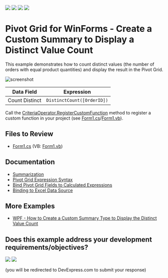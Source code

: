 <!-- default badges list -->
![](https://img.shields.io/endpoint?url=https://codecentral.devexpress.com/api/v1/VersionRange/128582188/21.2.3%2B)
[![](https://img.shields.io/badge/Open_in_DevExpress_Support_Center-FF7200?style=flat-square&logo=DevExpress&logoColor=white)](https://supportcenter.devexpress.com/ticket/details/E637)
[![](https://img.shields.io/badge/📖_How_to_use_DevExpress_Examples-e9f6fc?style=flat-square)](https://docs.devexpress.com/GeneralInformation/403183)
[![](https://img.shields.io/badge/💬_Leave_Feedback-feecdd?style=flat-square)](#does-this-example-address-your-development-requirementsobjectives)
<!-- default badges end -->

# Pivot Grid for WinForms - Create a Custom Summary to Display a Distinct Value Count

This example demonstrates how to count distinct values (the number of orders with equal product quantities) and display the result in the Pivot Grid.

![screenshot](./images/screenshot.png)

| Data Field | Expression |
| --- | --- |
| Count Distinct| ```DistinctCount([OrderID])``` |

Call the [CriteriaOperator.RegisterCustomFunction](https://docs.devexpress.com/CoreLibraries/DevExpress.Data.Filtering.CriteriaOperator.RegisterCustomFunction(DevExpress.Data.Filtering.ICustomFunctionOperator)) method to register a custom function in your project (see [Form1.cs](./CS/CustomSummaryDistinctCountExample/Form1.cs#L7)/[Form1.vb](./VB/CustomSummaryDistinctCountExample/Form1.vb#L8)).

## Files to Review

* [Form1.cs](./CS/CustomSummaryDistinctCountExample/Form1.cs) (VB: [Form1.vb](./VB/CustomSummaryDistinctCountExample/Form1.vb))

## Documentation 

* [Summarization](https://docs.devexpress.com/WindowsForms/9384)
* [Pivot Grid Expression Syntax](https://docs.devexpress.com/CoreLibraries/120512)
* [Bind Pivot Grid Fields to Calculated Expressions](https://docs.devexpress.com/WindowsForms/1799)
* [Binding to Excel Data Source](https://docs.devexpress.com/WindowsForms/115529)

## More Examples
* [WPF -  How to Create a Custom Summary Type to Display the Distinct Value Count](https://github.com/DevExpress-Examples/how-to-implement-custom-summary-e2136)
<!-- feedback -->
## Does this example address your development requirements/objectives?

[<img src="https://www.devexpress.com/support/examples/i/yes-button.svg"/>](https://www.devexpress.com/support/examples/survey.xml?utm_source=github&utm_campaign=winforms-pivot-grid-implement-the-distinct-count-summary-type&~~~was_helpful=yes) [<img src="https://www.devexpress.com/support/examples/i/no-button.svg"/>](https://www.devexpress.com/support/examples/survey.xml?utm_source=github&utm_campaign=winforms-pivot-grid-implement-the-distinct-count-summary-type&~~~was_helpful=no)

(you will be redirected to DevExpress.com to submit your response)
<!-- feedback end -->
